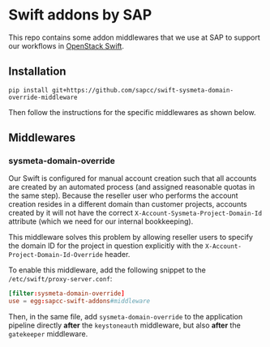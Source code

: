 # Swift addons by SAP

This repo contains some addon middlewares that we use at SAP to support our workflows in
[OpenStack Swift](https://github.com/openstack/swift).

## Installation

```
pip install git+https://github.com/sapcc/swift-sysmeta-domain-override-middleware
```

Then follow the instructions for the specific middlewares as shown below.

## Middlewares

### sysmeta-domain-override

Our Swift is configured for manual account creation such that all accounts are created by an automated process (and
assigned reasonable quotas in the same step). Because the reseller user who performs the account creation resides in a
different domain than customer projects, accounts created by it will not have the correct
`X-Account-Sysmeta-Project-Domain-Id` attribute (which we need for our internal bookkeeping).

This middleware solves this problem by allowing reseller users to specify the domain ID for the project in question
explicitly with the `X-Account-Project-Domain-Id-Override` header.

To enable this middleware, add the following snippet to the `/etc/swift/proxy-server.conf`:

```conf
[filter:sysmeta-domain-override]
use = egg:sapcc-swift-addons#middleware
```

Then, in the same file, add `sysmeta-domain-override` to the application pipeline directly **after** the `keystoneauth` middleware, but also **after** the `gatekeeper` middleware.
